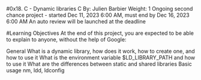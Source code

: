 #0x18. C - Dynamic libraries
C
 By: Julien Barbier
 Weight: 1
 Ongoing second chance project - started Dec 11, 2023 6:00 AM, must end by Dec 16, 2023 6:00 AM
 An auto review will be launched at the deadline

#Learning Objectives
At the end of this project, you are expected to be able to explain to anyone, without the help of Google:

General
What is a dynamic library, how does it work, how to create one, and how to use it
What is the environment variable $LD_LIBRARY_PATH and how to use it
What are the differences between static and shared libraries
Basic usage nm, ldd, ldconfig
